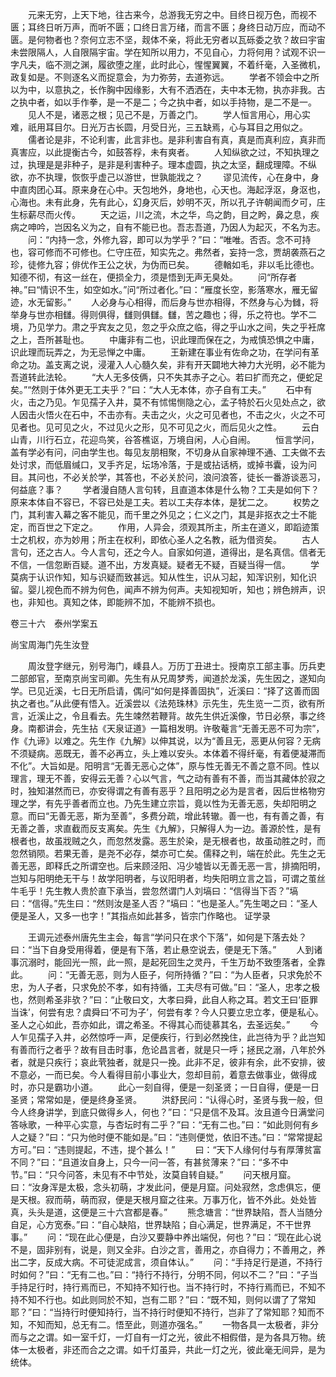 <!-- { "loadSidebar": true } -->
　　元来无穷，上天下地，往古来今，总游我无穷之中。目终日视万色，而视不匮；耳终日听万声，而听不匮；口终日言万绪，而言不匮；身终日动万应，而动不匮。是何物者也？奈何立志不坚，觌体不亲，将此无穷者以瓦砾委之欤？故曰宇宙未尝限隔人，人自限隔宇宙。学在知所以用力，不见自心，力将何用？试观不识一字凡夫，临不测之渊，履欲堕之崖，此时此心，惺惺翼翼，不着纤毫，入圣微机，政复如是。不则逐名义而捉意会，为力弥劳，去道弥远。
　　学者不领会中之所以为中，以意执之，长作胸中因缘影，大有不洒洒在，夫中本无物，执亦非我。古之执中者，如以手作拳，是一不是二；今之执中者，如以手持物，是二不是一。
　　见人不是，诸恶之根；见己不是，万善之门。
　　学人恒言用心，用心实难，祇用耳目尔。日光万古长圆，月受日光，三五缺焉，心与耳目之用似之。
　　儒者论是非，不论利害，此言非也。是非利害自有真，真是而真利应，真非而真害应，以此提衡古今，如鼓答桴，未有爽者。
　　人知纵欲之过，不知执理之过，执理是是非种子，是非是利害种子。理本虚圆，执之太坚，翻成理障。不纵欲，亦不执理，恢恢乎虚己以游世，世孰能戕之？
　　谬见流传，心在身中，身中直肉团心耳。原来身在心中。天包地外，身地也，心天也。海起浮沤，身沤也，心海也。未有此身，先有此心，幻身灭后，妙明不灭，所以孔子许朝闻而夕可，庄生标薪尽而火传。
　　天之运，川之流，木之华，鸟之韵，目之盻，鼻之息，疾病之呻吟，岂因名义为之，自有不能已也。吾志吾道，乃因人为起灭，不名为志。
　　问：“内持一念，外修九容，即可以为学乎？”曰：“唯唯。否否。念不可持也，容可修而不可修也。仁守庄莅，知实先之。弗然者，妄持一念，贾胡袭燕石之珍，徒修九容；俳优作王公之状，为伪而已矣。
　　德輶如毛，非以毛比德也。知德不彻，有这一丝在，便损全力，须是悟到无声无臭处。
　　问“所存者神。”曰“情识不生，如空如水。”问“所过者化。”曰：“雁度长空，影落寒水，雁无留迹，水无留影。”
　　人必身与心相得，而后身与世亦相得，不然身与心为雠，将举身与世亦相讎。得则俱得，讎则俱讎。讎，苦之趣也；得，乐之符也。学不二境，乃见学力。肃之乎宾友之见，忽之乎众庶之临，得之乎山水之间，失之乎衽席之上，吾所甚耻也。
　　中庸非有二也，识此理而保在之，为戒慎恐惧之中庸，识此理而玩弄之，为无忌惮之中庸。
　　王新建在事业有佐命之功，在学问有革命之功。盖支离之说，浸灌入人心髓久矣，非有开天闢地大神力大光明，必不能为吾道转此法轮。
　　“大人无多伎俩，只不失其赤子之心。若曰扩而充之，便蛇足矣。”“然则于体外更无工夫乎？”曰：“大人无本体，亦子自有工夫。”
　　石中有火，击之乃见。乍见孺子入井，莫不有怵惕恻隐之心，孟子特於石火见处点之，欲人因击火悟火在石中，不击亦有。夫击之火，火之可见者也，不击之火，火之不可见者也。见可见之火，不过见火之形，见不可见之火，而后见火之性。
　　云白山青，川行石立，花迎鸟笑，谷答樵讴，万境自闲，人心自闹。
　　恒言学问，盖有学必有问，问由学生也。每见友朋相聚，不切身从自家神理不通、工夫做不去处讨求，而低眉缄口，叉手齐足，坛场冷落，于是或拈话柄，或掉书囊，设为问目。其问也，不必关於学，其答也，不必关於问，浪问浪答，徒长一番游谈恶习，何益底？事？
　　学者漫自随人言句转，且直道本体是什么物？工夫是如何下？原来本体自不容已，不容已处是工夫。若以工夫存本体，是犹二之。
　　权势之门，其利害入幕之客不能见，而千里之外见之；仁义之门，其是非抠衣之士不能定，而百世之下定之。
　　作用，人异会，须观其所主，所主在道义，即蹈迹策士之机权，亦为妙用；所主在权利，即依心圣人之名教，祇为借资矣。
　　古人言句，还之古人。今人言句，还之今人。自家如何道，道得出，是名真信。信者无不信，一信忽断百疑。道不出，方发真疑。疑者无不疑，百疑当得一信。
　　学莫病于认识作知，知与识疑而致甚远。知从性生，识从习起，知浑识别，知化识留。婴儿视色而不辨为何色，闻声不辨为何声。夫知视知听，知也；辨色辨声，识也，非知也。真知之体，即能辨不加，不能辨不损也。



卷三十六　泰州学案五

尚宝周海门先生汝登

　　周汝登字继元，别号海门，嵊县人。万历丁丑进士。授南京工部主事。历兵吏二部郎官，至南京尚宝司卿。先生有从兄周梦秀，闻道於龙溪，先生因之，遂知向学。已见近溪，七日无所启请，偶问“如何是择善固执”，近溪曰：“择了这善而固执之者也。”从此便有悟入。近溪尝以《法苑珠林》示先生，先生览一二页，欲有所言，近溪止之，令且看去。先生竦然若鞭背。故先生供近溪像，节日必祭，事之终身。南都讲会，先生拈《天泉证道》一篇相发明。许敬菴言“无善无恶不可为宗”，作《九谛》以难之。先生作《九解》以伸其说，以为“善且无，恶更从何容？无病不须疑病。恶既无，善不必再立，头上难以安头。本体着不得纤毫，有着便凝滞而不化”。大旨如是。阳明言“无善无恶心之体”，原与性无善无不善之意不同。性以理言，理无不善，安得云无善？心以气言，气之动有善有不善，而当其藏体於寂之时，独知湛然而已，亦安得谓之有善有恶乎？且阳明之必为是言者，因后世格物穷理之学，有先乎善者而立也。乃先生建立宗旨，竟以性为无善无恶，失却阳明之意。而曰“无善无恶，斯为至善”，多费分疏，增此转辙。善一也，有有善之善，有无善之善，求直截而反支离矣。先生《九解》，只解得人为一边。善源於性，是有根者也，故虽戕贼之久，而忽然发露。恶生於染，是无根者也，故虽动胜之时，而忽然销陨。若果无善，是尧不必存，桀亦可亡矣。儒释之判，端在於此。先生之无善无恶，即释氏之所谓空也。后来顾泾阳、冯少墟皆以无善无恶一言，排摘阳明，岂知与阳明绝无干与！故学阳明者，与议阳明者，均失阳明立言之旨，可谓之茧丝牛毛乎！先生教人贵於直下承当，尝忽然谓门人刘塙曰：“信得当下否？”塙曰：“信得。”先生曰：“然则汝是圣人否？”塙曰：“也是圣人。”先生喝之曰：“圣人便是圣人，又多一也字！”其指点如此甚多，皆宗门作略也。
证学录

　　王调元述泰州唐先生主会，每言“学问只在求个下落”，如何是下落去处？曰：“当下自身受用得着，便是有下落，若止悬空说去，便是无下落。”
　　人到诸事沉溺时，能回光一照，此一照，是起死回生之灵丹，千生万劫不致堕落者，全靠此。
　　问：“无善无恶，则为人臣子，何所持循？”曰：“为人臣者，只求免於不忠，为人子者，只求免於不孝，如有持循，工夫尽有可做。”曰：“圣人，忠孝之极也，然则希圣非欤？”曰：“止敬曰文，大孝曰舜，此自人称之耳。若文王曰‘臣罪当诛’，何尝有忠？虞舜曰‘不可为子’，何尝有孝？今人只要立忠立孝，便是私心。圣人之心如此，吾亦如此，谓之希圣。不得其心而徒慕其名，去圣远矣。”
　　今人乍见孺子入井，必然惊呼一声，足便疾行，行到必然挽住，此岂待为乎？此岂知有善而行之者乎？故有目击时事，危论昌言者，就是只一呼；拯民之溺，八年於外者，就是只疾行；哀此茕独者，就是只一挽。此非不足，彼非有余，此不安排，彼不意必，一而已矣。今人看得目前小事业大，忽却目前，着意去做事业，做得成时，亦只是霸功小道。
　　此心一刻自得，便是一刻圣贤；一日自得，便是一日圣贤；常常如是，便是终身圣贤。
　　洪舒民问：“认得心时，圣贤与我一般，但今人终身讲学，到底只做得乡人，何也？”曰：“只是信不及耳。汝且道今日满堂问答咏歌，一种平心实意，与杏坛时有二乎？”曰：“无有二也。”曰：“如此则何有乡人之疑？”曰：“只为他时便不能如是。”曰：“违则便觉，依旧不违。”曰：“常常提起方可。”曰：“违则提起，不违，提个甚么！”
　　曰：“天下人缘何付与有厚薄贫富不同？”曰：“且道汝自身上，只今一问一答，有甚贫薄来？”曰：“多不中节。”曰：“只今问答，未见有不中节处，汝莫自转自疑。”
　　问天根月窟。曰：“汝身浑是太极，念头初萌，才发此问，便是月窟。问处寂然，念虑俱忘，便是天根。寂而萌，萌而寂，便是天根月窟之往来。万事万化，皆不外此。处处皆真，头头是道，这便是三十六宫都是春。”
　　熊念塘言：“世界缺陷，吾人当随分自足，心方宽泰。”曰：“自心缺陷，世界缺陷；自心满足，世界满足，不干世界事。”
　　问：“现在此心便是，白沙又要静中养出端倪，何也？”曰：“现在此心说不是，固非别有，说是，则又全非。白沙之言，善用之，亦自得力；不善用之，养出二字，反成大病。不可徒泥成言，须自体认。”
　　问：“手持足行是道，不持行时如何？”曰：“无有二也。”曰：“持行不持行，分明不同，何以不二？”曰：“子当手持足行时，持行焉而已，不知持不知行也。当不持行时，不持行焉而已，不知不持不知不行也。如此则同於不知，岂有二耶？”曰：“既不知，则何以谓了了常知耶？”曰：“当持行时便知持行，当不持行时便知不持行，岂非了了常知耶？知而不知，不知而知，总无有二。悟至此，则道亦强名。”
　　一物各具一太极者，非分而与之之谓。如一室千灯，一灯自有一灯之光，彼此不相假借，是为各具万物。统体一太极者，非还而合之之谓。如千灯虽异，共此一灯之光，彼此毫无间异，是为统体。
